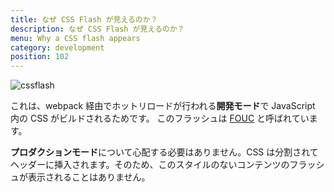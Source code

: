 ```yaml
---
title: なぜ CSS Flash が見えるのか？
description: なぜ CSS Flash が見えるのか？
menu: Why a CSS flash appears
category: development
position: 102
---
```


![cssflash](/flash_css.gif)

これは、webpack 経由でホットリロードが行われる**開発モード**で JavaScript 内の CSS がビルドされるためです。 このフラッシュは [FOUC](https://en.wikipedia.org/wiki/Flash_of_unstyled_content) と呼ばれています。

**プロダクションモード**について心配する必要はありません。CSS は分割されてヘッダーに挿入されます。そのため、このスタイルのないコンテンツのフラッシュが表示されることはありません。
